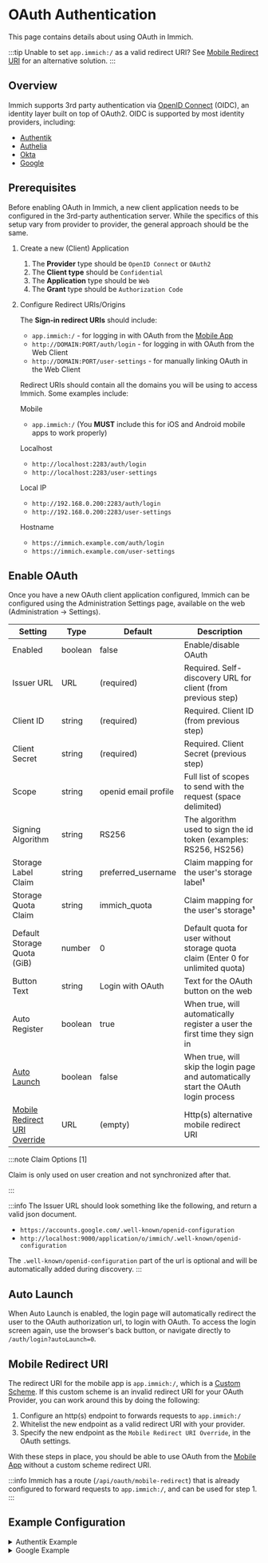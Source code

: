# OAuth Authentication

This page contains details about using OAuth in Immich.

:::tip
Unable to set `app.immich:/` as a valid redirect URI? See [Mobile Redirect URI](#mobile-redirect-uri) for an alternative solution.
:::

## Overview

Immich supports 3rd party authentication via [OpenID Connect][oidc] (OIDC), an identity layer built on top of OAuth2. OIDC is supported by most identity providers, including:

- [Authentik](https://goauthentik.io/integrations/sources/oauth/#openid-connect)
- [Authelia](https://www.authelia.com/configuration/identity-providers/openid-connect/clients/)
- [Okta](https://www.okta.com/openid-connect/)
- [Google](https://developers.google.com/identity/openid-connect/openid-connect)

## Prerequisites

Before enabling OAuth in Immich, a new client application needs to be configured in the 3rd-party authentication server. While the specifics of this setup vary from provider to provider, the general approach should be the same.

1. Create a new (Client) Application

   1. The **Provider** type should be `OpenID Connect` or `OAuth2`
   2. The **Client type** should be `Confidential`
   3. The **Application** type should be `Web`
   4. The **Grant** type should be `Authorization Code`

2. Configure Redirect URIs/Origins

   The **Sign-in redirect URIs** should include:

   - `app.immich:/` - for logging in with OAuth from the [Mobile App](/docs/features/mobile-app.mdx)
   - `http://DOMAIN:PORT/auth/login` - for logging in with OAuth from the Web Client
   - `http://DOMAIN:PORT/user-settings` - for manually linking OAuth in the Web Client

   Redirect URIs should contain all the domains you will be using to access Immich. Some examples include:

   Mobile

   - `app.immich:/` (You **MUST** include this for iOS and Android mobile apps to work properly)

   Localhost

   - `http://localhost:2283/auth/login`
   - `http://localhost:2283/user-settings`

   Local IP

   - `http://192.168.0.200:2283/auth/login`
   - `http://192.168.0.200:2283/user-settings`

   Hostname

   - `https://immich.example.com/auth/login`
   - `https://immich.example.com/user-settings`

## Enable OAuth

Once you have a new OAuth client application configured, Immich can be configured using the Administration Settings page, available on the web (Administration -> Settings).

| Setting                                              | Type    | Default              | Description                                                                         |
| ---------------------------------------------------- | ------- | -------------------- | ----------------------------------------------------------------------------------- |
| Enabled                                              | boolean | false                | Enable/disable OAuth                                                                |
| Issuer URL                                           | URL     | (required)           | Required. Self-discovery URL for client (from previous step)                        |
| Client ID                                            | string  | (required)           | Required. Client ID (from previous step)                                            |
| Client Secret                                        | string  | (required)           | Required. Client Secret (previous step)                                             |
| Scope                                                | string  | openid email profile | Full list of scopes to send with the request (space delimited)                      |
| Signing Algorithm                                    | string  | RS256                | The algorithm used to sign the id token (examples: RS256, HS256)                    |
| Storage Label Claim                                  | string  | preferred_username   | Claim mapping for the user's storage label**¹**                                     |
| Storage Quota Claim                                  | string  | immich_quota         | Claim mapping for the user's storage**¹**                                           |
| Default Storage Quota (GiB)                          | number  | 0                    | Default quota for user without storage quota claim (Enter 0 for unlimited quota)    |
| Button Text                                          | string  | Login with OAuth     | Text for the OAuth button on the web                                                |
| Auto Register                                        | boolean | true                 | When true, will automatically register a user the first time they sign in           |
| [Auto Launch](#auto-launch)                          | boolean | false                | When true, will skip the login page and automatically start the OAuth login process |
| [Mobile Redirect URI Override](#mobile-redirect-uri) | URL     | (empty)              | Http(s) alternative mobile redirect URI                                             |

:::note Claim Options [1]

Claim is only used on user creation and not synchronized after that.

:::

:::info
The Issuer URL should look something like the following, and return a valid json document.

- `https://accounts.google.com/.well-known/openid-configuration`
- `http://localhost:9000/application/o/immich/.well-known/openid-configuration`

The `.well-known/openid-configuration` part of the url is optional and will be automatically added during discovery.
:::

## Auto Launch

When Auto Launch is enabled, the login page will automatically redirect the user to the OAuth authorization url, to login with OAuth. To access the login screen again, use the browser's back button, or navigate directly to `/auth/login?autoLaunch=0`.

## Mobile Redirect URI

The redirect URI for the mobile app is `app.immich:/`, which is a [Custom Scheme](https://developer.apple.com/documentation/xcode/defining-a-custom-url-scheme-for-your-app). If this custom scheme is an invalid redirect URI for your OAuth Provider, you can work around this by doing the following:

1. Configure an http(s) endpoint to forwards requests to `app.immich:/`
2. Whitelist the new endpoint as a valid redirect URI with your provider.
3. Specify the new endpoint as the `Mobile Redirect URI Override`, in the OAuth settings.

With these steps in place, you should be able to use OAuth from the [Mobile App](/docs/features/mobile-app.mdx) without a custom scheme redirect URI.

:::info
Immich has a route (`/api/oauth/mobile-redirect`) that is already configured to forward requests to `app.immich:/`, and can be used for step 1.
:::

## Example Configuration

<details>
<summary>Authentik Example</summary>

### Authentik Example

Here's an example of OAuth configured for Authentik:

<img src={require('./img/oauth-settings.png').default} title="OAuth settings" />

</details>

<details>
<summary>Google Example</summary>

### Google Example

Configuration of Authorised redirect URIs (Google Console)

<img src={require('./img/google-example.webp').default} width='50%' title="Authorised redirect URIs" />

Configuration of OAuth in System Settings

| Setting                      | Value                                                                                                  |
| ---------------------------- | ------------------------------------------------------------------------------------------------------ |
| Issuer URL                   | [https://accounts.google.com](https://accounts.google.com)                                             |
| Client ID                    | 7\***\*\*\*\*\*\*\***\*\*\***\*\*\*\*\*\*\***vuls.apps.googleusercontent.com                           |
| Client Secret                | G\***\*\*\*\*\*\*\***\*\*\***\*\*\*\*\*\*\***OO                                                        |
| Scope                        | openid email profile                                                                                   |
| Signing Algorithm            | RS256                                                                                                  |
| Storage Label Claim          | preferred_username                                                                                     |
| Storage Quota Claim          | immich_quota                                                                                           |
| Default Storage Quota (GiB)  | 0 (0 for unlimited quota)                                                                              |
| Button Text                  | Sign in with Google (optional)                                                                         |
| Auto Register                | Enabled (optional)                                                                                     |
| Auto Launch                  | Enabled                                                                                                |
| Mobile Redirect URI Override | Enabled (required)                                                                                     |
| Mobile Redirect URI          | [https://demo.immich.app/api/oauth/mobile-redirect](https://demo.immich.app/api/oauth/mobile-redirect) |

</details>

[oidc]: https://openid.net/connect/
